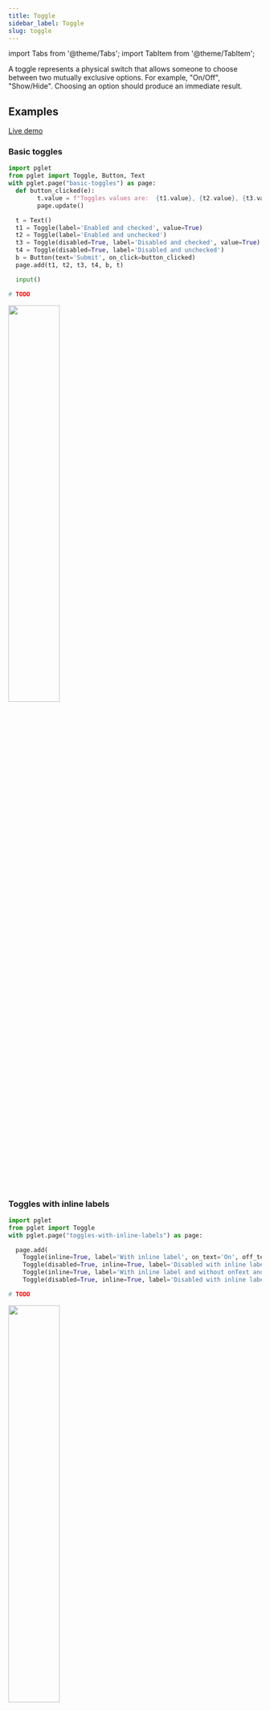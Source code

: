 ```yaml
---
title: Toggle
sidebar_label: Toggle
slug: toggle
---
```

import Tabs from '@theme/Tabs';
import TabItem from '@theme/TabItem';

A toggle represents a physical switch that allows someone to choose between two mutually exclusive options.  For example, "On/Off", "Show/Hide". Choosing an option should produce an immediate result.

## Examples

[Live demo](https://python-toggle-example.pgletio.repl.co)

### Basic toggles

<Tabs groupId="language">
  <TabItem value="python" label="Python" default>

```python
import pglet
from pglet import Toggle, Button, Text
with pglet.page("basic-toggles") as page:
  def button_clicked(e):
        t.value = f"Toggles values are:  {t1.value}, {t2.value}, {t3.value}, {t4.value}."
        page.update()

  t = Text()
  t1 = Toggle(label='Enabled and checked', value=True)
  t2 = Toggle(label='Enabled and unchecked')
  t3 = Toggle(disabled=True, label='Disabled and checked', value=True)
  t4 = Toggle(disabled=True, label='Disabled and unchecked')
  b = Button(text='Submit', on_click=button_clicked)
  page.add(t1, t2, t3, t4, b, t)

  input()
```
  </TabItem>
  <TabItem value="powershell" label="PowerShell">

```powershell
# TODO
```

  </TabItem>
</Tabs>

<img src="/img/docs/controls/toggle/basic-toggles.gif" width="45%" />

### Toggles with inline labels

<Tabs groupId="language">
  <TabItem value="python" label="Python" default>

```python
import pglet
from pglet import Toggle
with pglet.page("toggles-with-inline-labels") as page:

  page.add(
    Toggle(inline=True, label='With inline label', on_text='On', off_text='Off'),
    Toggle(disabled=True, inline=True, label='Disabled with inline label', on_text='On', off_text='Off'),
    Toggle(inline=True, label='With inline label and without onText and offText'),
    Toggle(disabled=True, inline=True, label='Disabled with inline label and without onText and offText'))
```
  </TabItem>
  <TabItem value="powershell" label="PowerShell">

```powershell
# TODO
```

  </TabItem>
</Tabs>

<img src="/img/docs/controls/toggle/toggles-with-inline-labels.gif" width="45%" />

### Toggle with `change` event

<Tabs groupId="language">
  <TabItem value="python" label="Python" default>

```python
import pglet
from pglet import Toggle
with pglet.page("toggle-with-change-event") as page:
  def toggle_changed(e):
    if t.value:
      page.theme = 'dark'
    else:
      page.theme = 'light'
    page.update()

  t = Toggle(label="With 'change' event", on_text="Dark theme", off_text="Light theme", value=False, on_change=toggle_changed)

  page.theme = 'light'
  page.add(t)

  input()
```
  </TabItem>
  <TabItem value="powershell" label="PowerShell">

```powershell
# TODO
```

  </TabItem>
</Tabs>

<img src="/img/docs/controls/toggle/toggle-with-change-event.gif" width="45%" />

## Properties

| Name      | Type    | Default | Description |
| --------- | ------- | ------- | ----------- |
| `value`   | bool    | `false` | Current value of the toggle. |
| `label`   | string  |         | A label for the toggle. |
| `inline`   | bool    | `false` | Whether the label (not the onText/offText) should be positioned inline with the toggle control. |
| `onText`   | string  |         | Text to display when toggle is ON. Caution: when not providing on/off text user may get confused in differentiating the on/off states of the toggle. |
| `offText`  | string  |         | Text to display when toggle is OFF. Caution: when not providing on/off text user may get confused in differentiating the on/off states of the toggle. |
| `focused`  | bool    | `false` | When set to `true` the focus is set on the control when it's shown on the page or page opened. |
| `data`     | string  |         | Additional data attached to the control. The value is passed in `change` event data along with a toggle state. |

## Events

| Name      | Description |
| --------- | ----------- |
| `change`  | Fires when the state of toggle is changed. |
| `focus`   | Fires when the control has received focus. |
| `blur`    | Fires when the control has lost focus. |
